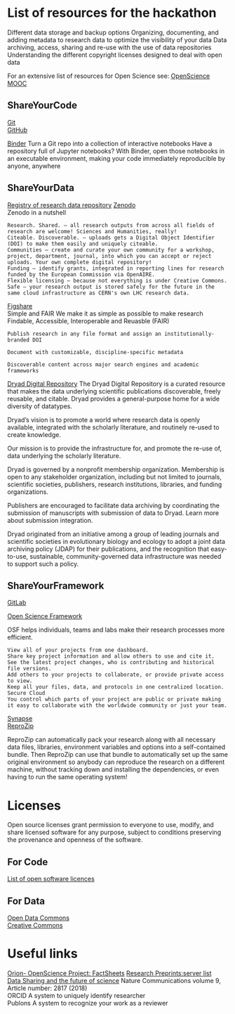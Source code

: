 # List of resources for the hackathon

Different data storage and backup options
Organizing, documenting, and adding metadata to research data to optimize the visibility of your data
Data archiving, access, sharing and re-use with the use of data repositories
Understanding the different copyright licenses designed to deal with open data
    
For an extensive list of resources for Open Science see: [OpenScience MOOC](https://opensciencemooc.eu/resources/#)

## ShareYourCode

[Git]()  
[GitHub]()  

[Binder](https://mybinder.org/)
Turn a Git repo into a collection of interactive notebooks
Have a repository full of Jupyter notebooks? With Binder, open those notebooks in an executable environment, making your code immediately reproducible by anyone, anywhere

## ShareYourData
[Registry of research data repository](https://www.re3data.org/)
[Zenodo](https://zenodo.org/)  
Zenodo in a nutshell

    Research. Shared. — all research outputs from across all fields of research are welcome! Sciences and Humanities, really!
    Citeable. Discoverable. — uploads gets a Digital Object Identifier (DOI) to make them easily and uniquely citeable.
    Communities — create and curate your own community for a workshop, project, department, journal, into which you can accept or reject uploads. Your own complete digital repository!
    Funding — identify grants, integrated in reporting lines for research funded by the European Commission via OpenAIRE.
    Flexible licensing — because not everything is under Creative Commons.
    Safe — your research output is stored safely for the future in the same cloud infrastructure as CERN's own LHC research data.

[Figshare](https://figshare.com/)  
Simple and FAIR
We make it as simple as possible to make research Findable, Accessible, Interoperable and Reuasble (FAIR)

    Publish research in any file format and assign an institutionally-branded DOI

    Document with customizable, discipline-specific metadata

    Discoverable content across major search engines and academic frameworks
    
[Dryad Digital Repository](http://datadryad.org)
The Dryad Digital Repository is a curated resource that makes the data underlying scientific publications discoverable, freely reusable, and citable. Dryad provides a general-purpose home for a wide diversity of datatypes.

Dryad’s vision is to promote a world where research data is openly available, integrated with the scholarly literature, and routinely re-used to create knowledge.

Our mission is to provide the infrastructure for, and promote the re-use of, data underlying the scholarly literature.

Dryad is governed by a nonprofit membership organization. Membership is open to any stakeholder organization, including but not limited to journals, scientific societies, publishers, research institutions, libraries, and funding organizations.

Publishers are encouraged to facilitate data archiving by coordinating the submission of manuscripts with submission of data to Dryad. Learn more about submission integration.

Dryad originated from an initiative among a group of leading journals and scientific societies in evolutionary biology and ecology to adopt a joint data archiving policy (JDAP) for their publications, and the recognition that easy-to-use, sustainable, community-governed data infrastructure was needed to support such a policy.

## ShareYourFramework
[GitLab]()  

[Open Science Framework](https://osf.io/)

OSF helps individuals, teams and labs make their research processes more efficient.

    View all of your projects from one dashboard.
    Share key project information and allow others to use and cite it.
    See the latest project changes, who is contributing and historical file versions.
    Add others to your projects to collaborate, or provide private access to view.
    Keep all your files, data, and protocols in one centralized location. Secure Cloud
    You control which parts of your project are public or private making it easy to collaborate with the worldwide community or just your team. 
[Synapse](https://www.synapse.org/)  
[ReproZip]()


ReproZip can automatically pack your research along with all necessary data files, libraries, environment variables and options into a self-contained bundle. Then ReproZip can use that bundle to automatically set up the same original environment so anybody can reproduce the research on a different machine, without tracking down and installing the dependencies, or even having to run the same operating system!
# Licenses
Open source licenses grant permission to everyone to use, modify, and share licensed software for any purpose, subject to conditions preserving the provenance and openness of the software.
## For Code
[List of open software licences](https://choosealicense.com/licenses)
## For Data
[Open Data Commons](https://opendatacommons.org/)  
[Creative Commons](https://creativecommons.org/faq/#can-i-apply-a-creative-commons-license-to-databases)  

# Useful links
[Orion- OpenScience Project: FactSheets](https://www.orion-openscience.eu/public/2019-02/201810-VA-Orion-FactSheets-V5.pdf)
[Research Preprints:server list](https://docs.google.com/spreadsheets/d/17RgfuQcGJHKSsSJwZZn0oiXAnimZu2sZsWp8Z6ZaYYo/edit#gid=0)  
[Data Sharing and the future of science](https://www.nature.com/articles/s41467-018-05227-z) Nature Communications volume 9, Article number: 2817 (2018)  
ORCID A system to uniquely identify researcher  
Publons A system to recognize your work as a reviewer  
